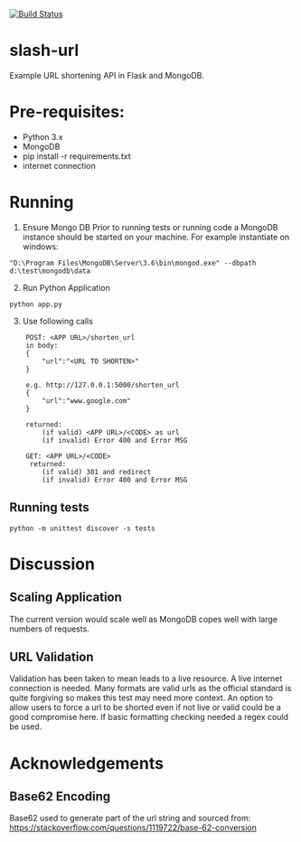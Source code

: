 [![Build Status](https://travis-ci.com/tm-sol/slash-url.svg?branch=master)](https://travis-ci.com/tm-sol/slash-url)

# slash-url
Example URL shortening API in Flask and MongoDB.

# Pre-requisites:
 - Python 3.x
 - MongoDB
 - pip install -r requirements.txt
 - internet connection

# Running
1. Ensure Mongo DB
Prior to running tests or running code a MongoDB instance should be started on your machine.  For example instantiate on windows:
```
"D:\Program Files\MongoDB\Server\3.6\bin\mongod.exe" --dbpath d:\test\mongodb\data
```

2. Run Python Application

```
python app.py
```

3. Use following calls

```
    POST: <APP URL>/shorten_url
    in body:
    {
	    "url":"<URL TO SHORTEN>"
    }

    e.g. http://127.0.0.1:5000/shorten_url
    {
	    "url":"www.google.com"
    }

    returned:
        (if valid) <APP URL>/<CODE> as url
        (if invalid) Error 400 and Error MSG

    GET: <APP URL>/<CODE>
     returned:
        (if valid) 301 and redirect
        (if invalid) Error 400 and Error MSG
```

## Running tests

```
python -m unittest discover -s tests
```

# Discussion

## Scaling Application
The current version would scale well as MongoDB copes well with large numbers of requests.

## URL Validation
Validation has been taken to mean leads to a live resource.  A live internet connection is needed.  Many formats are valid urls as the official standard is quite forgiving so makes this test may need more context.  An option to allow users to force a url to be shorted even if not live or valid could be a good compromise here.  If basic formatting checking needed a regex could be used.

# Acknowledgements
## Base62 Encoding
Base62 used to generate part of the url string and sourced from:
https://stackoverflow.com/questions/1119722/base-62-conversion

